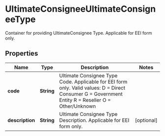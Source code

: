 

# UltimateConsigneeUltimateConsigneeType

Container for providing UltimateConsignee Type.  Applicable for EEI form only.

## Properties

| Name | Type | Description | Notes |
|------------ | ------------- | ------------- | -------------|
|**code** | **String** | Ultimate Consignee Type Code.   Applicable for EEI form only.  Valid values:   D &#x3D;  Direct Consumer  G &#x3D; Government Entity R &#x3D; Reseller O &#x3D; Other/Unknown |  |
|**description** | **String** | Ultimate Consignee Type Description.  Applicable for EEI form only. |  [optional] |



